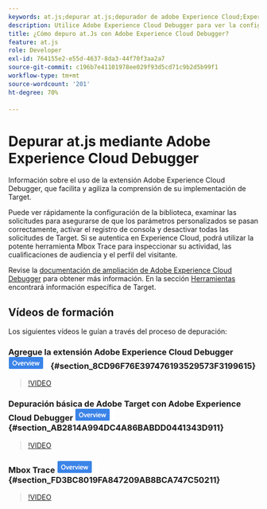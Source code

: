 ```yaml
---
keywords: at.js;depurar at.js;depurador de adobe Experience Cloud;Experience Cloud Debugger;mbox Trace;mbox highlight;depurar;depuración
description: Utilice Adobe Experience Cloud Debugger para ver la configuración de la biblioteca, examinar solicitudes, activar el registro de la consola, desactivar [!DNL Target] solicitudes de llamada de y más.
title: ¿Cómo depuro at.Js con Adobe Experience Cloud Debugger?
feature: at.js
role: Developer
exl-id: 764155e2-e55d-4637-8da3-44f70f3aa2a7
source-git-commit: c196b7e41101978ee029f93d5cd71c9b2d5b99f1
workflow-type: tm+mt
source-wordcount: '201'
ht-degree: 70%

---
```


# Depurar at.js mediante Adobe Experience Cloud Debugger

Información sobre el uso de la extensión Adobe Experience Cloud Debugger, que facilita y agiliza la comprensión de su implementación de Target.

Puede ver rápidamente la configuración de la biblioteca, examinar las solicitudes para asegurarse de que los parámetros personalizados se pasan correctamente, activar el registro de consola y desactivar todas las solicitudes de Target. Si se autentica en Experience Cloud, podrá utilizar la potente herramienta Mbox Trace para inspeccionar su actividad, las cualificaciones de audiencia y el perfil del visitante.

Revise la [documentación de ampliación de Adobe Experience Cloud Debugger](https://experienceleague.adobe.com/docs/debugger/using/experience-cloud-debugger.html) para obtener más información. En la sección [Herramientas](https://experienceleague.adobe.com/docs/debugger/using/tools.html) encontrará información específica de Target.

## Vídeos de formación

Los siguientes vídeos le guían a través del proceso de depuración:

### Agregue la extensión Adobe Experience Cloud Debugger   ![Distintivo Información general](/help/main/assets/overview.png) {#section_8CD96F76E397476193529573F3199615}

>[!VIDEO](https://video.tv.adobe.com/v/23114/)

### Depuración básica de Adobe Target con Adobe Experience Cloud Debugger ![Distintivo Información general](/help/main/assets/overview.png) {#section_AB2814A994DC4A86BABDD0441343D911}

>[!VIDEO](https://video.tv.adobe.com/v/23115/)

### Mbox Trace ![Distintivo Información general](/help/main/assets/overview.png) {#section_FD3BC8019FA847209AB8BCA747C50211}

>[!VIDEO](https://video.tv.adobe.com/v/23113/)
